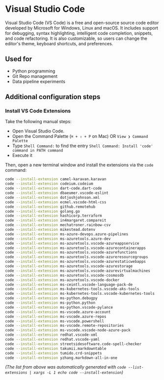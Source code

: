 # Visual Studio Code

Visual Studio Code (VS Code) is a free and open-source source code editor developed by Microsoft for Windows, Linux and macOS. It includes support for debugging, syntax highlighting, intelligent code completion, snippets, and code refactoring. It is also customizable, so users can change the editor's theme, keyboard shortcuts, and preferences.

## Used for

- Python programming
- Git Repo management
- Data pipeline experiments

## Additional configuration steps

### Install VS Code Extensions

Take the following manual steps:

* Open Visual Studio Code.
* Open the Command Palette (`⌘ + ⇧ + P` on Mac) OR `View ❯ Command Palette`
* Type `Shell Command:` to find the entry `Shell Command: Install 'code' command in PATH command` 
* Execute it

Then, open a new terminal window and install the extensions via the `code` command:

```bash
code --install-extension camel-karavan.karavan
code --install-extension codeium.codeium
code --install-extension dart-code.dart-code
code --install-extension dbaeumer.vscode-eslint
code --install-extension dotjoshjohnson.xml
code --install-extension ecmel.vscode-html-css
code --install-extension github.remotehub
code --install-extension golang.go
code --install-extension hashicorp.terraform
code --install-extension in4margaret.compareit
code --install-extension mechatroner.rainbow-csv
code --install-extension mikestead.dotenv
code --install-extension ms-azure-devops.azure-pipelines
code --install-extension ms-azuretools.azure-dev
code --install-extension ms-azuretools.vscode-azureappservice
code --install-extension ms-azuretools.vscode-azurecontainerapps
code --install-extension ms-azuretools.vscode-azurefunctions
code --install-extension ms-azuretools.vscode-azureresourcegroups
code --install-extension ms-azuretools.vscode-azurestaticwebapps
code --install-extension ms-azuretools.vscode-azurestorage
code --install-extension ms-azuretools.vscode-azurevirtualmachines
code --install-extension ms-azuretools.vscode-cosmosdb
code --install-extension ms-azuretools.vscode-docker
code --install-extension ms-ceintl.vscode-language-pack-de
code --install-extension ms-kubernetes-tools.vscode-aks-tools
code --install-extension ms-kubernetes-tools.vscode-kubernetes-tools
code --install-extension ms-python.debugpy
code --install-extension ms-python.python
code --install-extension ms-python.vscode-pylance
code --install-extension ms-vscode.azure-account
code --install-extension ms-vscode.azure-repos
code --install-extension ms-vscode.powershell
code --install-extension ms-vscode.remote-repositories
code --install-extension ms-vscode.vscode-node-azure-pack
code --install-extension redhat.vscode-xml
code --install-extension redhat.vscode-yaml
code --install-extension streetsidesoftware.code-spell-checker
code --install-extension takumii.markdowntable
code --install-extension tumido.crd-snippets
code --install-extension yzhang.markdown-all-in-one
```

_(The list from above was automatically generated with `code --list-extensions | xargs -L 1 echo code --install-extension`)_